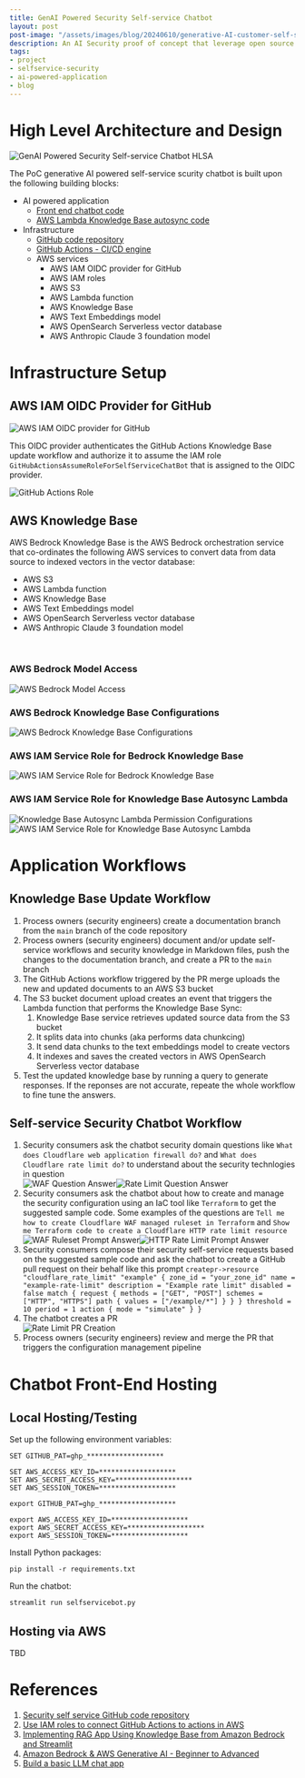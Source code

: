 ```yaml
---
title: GenAI Powered Security Self-service Chatbot
layout: post
post-image: "/assets/images/blog/20240610/generative-AI-customer-self-service.jpg"
description: An AI Security proof of concept that leverage open source LLM Guard API
tags:
- project
- selfservice-security
- ai-powered-application
- blog
---
```


# High Level Architecture and Design

<!-- ![GenAI Powered Security Self-service Chatbot](/assets/images/blog/20240610/selfservice_genai_security_chatbot.drawio.svg "GenAI-Power Security Self-service Chatbot") -->
![GenAI Powered Security Self-service Chatbot HLSA](/assets/images/blog/20240610/security_selfservice_chatbot_hlsa.png "GenAI Powered Security Self-service Chatbot HLSA")

The PoC generative AI powered self-service scurity chatbot is built upon the following building blocks:

- AI powered application<br>
  - [Front end chatbot code](https://github.com/trantdai/genai/blob/main/selfservicebot.py)
  - [AWS Lambda Knowledge Base autosync code](https://github.com/trantdai/genai/blob/main/autosync_kb.py)
- Infrastructure<br>
  - [GitHub code repository](https://github.com/trantdai/genai)
  - [GitHub Actions - CI/CD engine](https://github.com/trantdai/genai/tree/main/.github/workflows)
  - AWS services<br>
    - AWS IAM OIDC provider for GitHub
    - AWS IAM roles
    - AWS S3
    - AWS Lambda function
    - AWS Knowledge Base
    - AWS Text Embeddings model
    - AWS OpenSearch Serverless vector database
    - AWS Anthropic Claude 3 foundation model

# Infrastructure Setup

## AWS IAM OIDC Provider for GitHub

![AWS IAM OIDC provider for GitHub](/assets/images/blog/20240610/aws_github_oidc_idp.png "AWS IAM OIDC provider for GitHub")

This OIDC provider authenticates the GitHub Actions Knowledge Base update workflow and authorize it to assume the IAM role `GitHubActionsAssumeRoleForSelfServiceChatBot` that is assigned to the OIDC provider.

![GitHub Actions Role](/assets/images/blog/20240610/github_role.png "GitHub Actions Role")

## AWS Knowledge Base

AWS Bedrock Knowledge Base is the AWS Bedrock orchestration service that co-ordinates the following AWS services to convert data from data source to indexed vectors in the vector database:

- AWS S3
- AWS Lambda function
- AWS Knowledge Base
- AWS Text Embeddings model
- AWS OpenSearch Serverless vector database
- AWS Anthropic Claude 3 foundation model
<br>

### AWS Bedrock Model Access
![AWS Bedrock Model Access](/assets/images/blog/20240610/aws_bedrock_model_access.png "AWS Bedrock Model Access")

### AWS Bedrock Knowledge Base Configurations
![AWS Bedrock Knowledge Base Configurations](/assets/images/blog/20240610/aws_bedrock_knowledge_base.png "AWS Bedrock Knowledge Base Configurations")

### AWS IAM Service Role for Bedrock Knowledge Base
![AWS IAM Service Role for Bedrock Knowledge Base](/assets/images/blog/20240610/aws_iam_kb_role.png "AWS IAM Service Role for Bedrock Knowledge Base")

### AWS IAM Service Role for Knowledge Base Autosync Lambda
![Knowledge Base Autosync Lambda Permission Configurations](/assets/images/blog/20240610/kbautosync_lambda_permissions.png "Knowledge Base Autosync Lambda Permission Configurations")
![AWS IAM Service Role for Knowledge Base Autosync Lambda](/assets/images/blog/20240610/kbautosync_lambda_iam_role.png "AWS IAM Service Role for Knowledge Base Autosync Lambda")

# Application Workflows

## Knowledge Base Update Workflow
1. Process owners (security engineers) create a documentation branch from the `main` branch of the code repository
2. Process owners (security engineers) document and/or update self-service workflows and security knowledge in Markdown files, push the changes to the documentation branch, and create a PR to the `main` branch
3. The GitHub Actions workflow triggered by the PR merge uploads the new and updated documents to an AWS S3 bucket
4. The S3 bucket document upload creates an event that triggers the Lambda function that performs the Knowledge Base Sync:
   1. Knowledge Base service retrieves updated source data from the S3 bucket
   2. It splits data into chunks (aka performs data chunkcing)
   3. It send data chunks to the text embeddings model to create vectors
   4. It indexes and saves the created vectors in AWS OpenSearch Serverless vector database
5. Test the updated knowledge base by running a query to generate responses. If the reponses are not accurate, repeate the whole workflow to fine tune the answers.

## Self-service Security Chatbot Workflow
1. Security consumers ask the chatbot security domain questions like `What does Cloudflare web application firewall do?` and `What does Cloudflare rate limit do?` to understand about the security technlogies in question<br>![WAF Question Answer](/assets/images/blog/20240610/waf_question_answer.png "WAF Question Answer")![Rate Limit Question Answer](/assets/images/blog/20240610/rate_limit_question_answer.png "Rate Limit Question Answer")
2. Security consumers ask the chatbot about how to create and manage the security configuration using an IaC tool like `Terraform` to get the suggested sample code. Some examples of the questions are `Tell me how to create Cloudflare WAF managed ruleset in Terraform` and `Show me Terraform code to create a Cloudflare HTTP rate limit resource`<br>![WAF Ruleset Prompt Answer](/assets/images/blog/20240610/chatbot_prompt_waf_ruleset.png "WAF Ruleset Prompt Answer")![HTTP Rate Limit Prompt Answer](/assets/images/blog/20240610/chatbot_prompt_rate_limit.png "[HTTP Rate Limit Prompt Answer")
3. Security consumers compose their security self-service requests based on the suggested sample code and ask the chatbot to create a GitHub pull request on their behalf like this prompt ```createpr->resource "cloudflare_rate_limit" "example" { zone_id = "your_zone_id" name = "example-rate-limit" description = "Example rate limit" disabled = false match { request { methods = ["GET", "POST"] schemes = ["HTTP", "HTTPS"] path { values = ["/example/*"] } } } threshold = 10 period = 1 action { mode = "simulate" } }```
4. The chatbot creates a PR<br>![Rate Limit PR Creation](/assets/images/blog/20240610/create_pr_rate_limit.png "Rate Limit PR Creation")
5. Process owners (security engineers) review and merge the PR that triggers the configuration management pipeline


# Chatbot Front-End Hosting

## Local Hosting/Testing

Set up the following environment variables:
```Windows
SET GITHUB_PAT=ghp_*******************

SET AWS_ACCESS_KEY_ID=*******************
SET AWS_SECRET_ACCESS_KEY=*******************
SET AWS_SESSION_TOKEN=*******************
```

```Linux
export GITHUB_PAT=ghp_*******************

export AWS_ACCESS_KEY_ID=*******************
export AWS_SECRET_ACCESS_KEY=*******************
export AWS_SESSION_TOKEN=*******************
```

Install Python packages:
```
pip install -r requirements.txt
```

Run the chatbot:
```Python
streamlit run selfservicebot.py
```

## Hosting via AWS
TBD

# References
1. [Security self service GitHub code repository](https://github.com/trantdai/genai)
2. [Use IAM roles to connect GitHub Actions to actions in AWS](https://aws.amazon.com/blogs/security/use-iam-roles-to-connect-github-actions-to-actions-in-aws/)
3. [Implementing RAG App Using Knowledge Base from Amazon Bedrock and Streamlit](https://medium.com/@saikatm.courses/implementing-rag-app-using-knowledge-base-from-amazon-bedrock-and-streamlit-e52f8300f01d)
4. [Amazon Bedrock & AWS Generative AI - Beginner to Advanced](https://cba.udemy.com/course/amazon-bedrock-aws-generative-ai-beginner-to-advanced/)
5. [Build a basic LLM chat app](https://docs.streamlit.io/develop/tutorials/llms/build-conversational-apps)